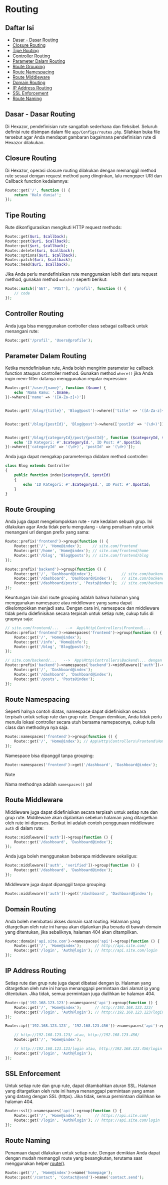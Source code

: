 # Routing

## Daftar Isi

-   [Dasar - Dasar Routing](#dasar-dasar-routing)
-   [Closure Routing](#closure-routing)
-   [Tipe Routing](#tipe-routing)
-   [Controller Routing](#controller-routing)
-   [Parameter Dalam Routing](#parameter-dalam-routing)
-   [Route Grouping](#route-grouping)
-   [Route Namespacing](#route-namespacing)
-   [Route Middleware](#route-middleware)
-   [Domain Routing](#domain-routing)
-   [IP Address Routing](#ip-address-routing)
-   [SSL Enforcement](#ssl-enforcement)
-   [Route Naming](#route-naming)

## Dasar - Dasar Routing

Di Hexazor, pendefinisian rute sangatlah sederhana dan fleksibel. Seluruh definisi rute disimpan dalam file `app/Configs/routes.php`. Silahkan buka file tersebut agar Anda mendapat gambaran bagaimana pendefinisian rute di Hexazor dilakukan.

## Closure Routing

Di Hexazor, operasi closure routing dilakukan dengan memanggil method rute sesuai dengan request method yang diinginkan, lalu mengoper URI dan Callback function kedalamnya:

```php
Route::get('/', function () {
	return 'Halo dunia!';
});
```

## Tipe Routing

Rute dikonfigurasikan mengikuti HTTP request methods:

```php
Route::get($uri, $callback);
Route::post($uri, $callback);
Route::put($uri, $callback);
Route::delete($uri, $callback);
Route::options($uri, $callback);
Route::patch($uri, $callback);
Route::head($uri, $callback);
```

Jika Anda perlu mendefinisikan rute menggunakan lebih dari satu request method, gunakan method `match()` seperti berikut:

```php
Route::match(['GET', 'POST'], '/profil', function () {
	// code
});
```

## Controller Routing

Anda juga bisa menggunakan controller class sebagai callback untuk menangani rute:

```php
Route::get('/profil', 'Users@profile');
```

## Parameter Dalam Routing

Ketika mendefinisikan rute, Anda boleh mengirim parameter ke callback function ataupun controller method. Gunakan method `where()` jika Anda ingin mem-filter datanya menggunakan regular expression:

```php
Route::get('/user/{name}', function ($name) {
	echo 'Nama Kamu: '.$name;
})->where(['name' => '([A-Za-z]+)'])


Route::get('/blog/{title}', 'Blog@post')->where(['title' => '([A-Za-z]+)']);


Route::get('/blog/{postId}', 'Blog@post')->where(['postId' => '(\d+)']);


Route::get('/blog/{categoryId}/post/{postId}', function ($categoryId, $postId) {
	echo 'ID Kategori: #'.$categoryId.', ID Post: #'.$postId;
})->where(['categoryId' => '(\d+)', 'postId' => '(\d+)']);

```

Anda juga dapat mengakap parameternya didalam method controller:

```php
class Blog extends Controller
{
	public function index($categoryId, $postId)
	{
		echo 'ID Kategori: #'.$categoryId.', ID Post: #'.$postId;
	}
}
```

## Route Grouping

Anda juga dapat mengelompokkan rute - rute kedalam sebuah grup. Ini dilakukan agar Anda tidak perlu mengulang - ulang penulisan rute untuk menangani url dengan prefix yang sama:

```php
Route::prefix('frontend')->group(function () {
	Route::get('/', 'Home@index');     // site.com/frontend
	Route::get('/home', 'Home@index'); // site.com/frontend/home
	Route::get('/blog', 'Blog@posts'); // site.com/frontend/blog
});

Route::prefix('backend')->group(function () {
	Route::get('/', 'Dashboard@index');             // site.com/backend
	Route::get('/dashboard', 'Dashboard@index');    // site.com/backend/dashboard
	Route::get('/dashboard/posts', 'Posts@index');  // site.com/backend/dashboard/posts
});
```

Keuntungan lain dari route grouping adalah bahwa halaman yang menggunakan namespace atau middleware yang sama dapat dikelompokkan menjadi satu. Dengan cara ini, namespace dan middleware tidak perlu didefinisikan secara terpisah untuk setiap rute, cukup tulis di grupnya saja:

```php
// site.com/frontend/...   -->  App\Http\Controllers\Frontend\...
Route::prefix('frontend')->namespaces('frontend')->group(function () {
	Route::get('/', 'Home@index');
	Route::get('/info', 'Home@info');
	Route::get('/blog', 'Blog@posts');
});

// site.com/backend/...   -->  App\Http\Controllers\Backend\... dengan middleware 'auth'
Route::prefix('backend')->namespaces('backend')->middleware(['auth'])->group(function () {
	Route::get('/', 'Dashboard@index');
	Route::get('/dashboard', 'Dashboard@index');
	Route::get('/posts', 'Posts@index');
});
```

## Route Namespacing

Seperti halnya contoh diatas, namespace dapat didefinisikan secara terpisah untuk setiap rute dan grup rute. Dengan demikian, Anda tidak perlu menulis lokasi controller secara utuh bersama namepacenya, cukup tulis class dan methodnya nya saja.

```php
Route::namespaces('frontend')->group(function () {
	Route::get('/', 'Home@index'); // App\Http\Controllers\Frontend\Home@index
});
```

Namespace bisa dipanggil tanpa grouping:

```php
Route::namespaces('frontend')->get('/dashboard', 'Dashboard@index');
```

> [!NOTE]
> Nama methodnya adalah `namespaces()` ya!

## Route Middleware

Middleware juga dapat didefinisikan secara terpisah untuk setiap rute dan grup rute. Middleware akan dijalankan sebelum halaman yang ditargetkan oleh rute ini diproses. Berikut ini adalah contoh penggunaan middleware `auth` di dalam rute:

```php
Route::middleware(['auth'])->group(function () {
	Route::get('/dashboard', 'Dashboard@index');
});
```

Anda juga boleh menggunakan beberapa middleware sekaligus:

```php
Route::middleware(['auth', 'verified'])->group(function () {
	Route::get('/dashboard', 'Dashboard@index');
});
```

Middleware juga dapat dipanggil tanpa grouping:

```php
Route::middleware(['auth'])->get('/dashboard', 'Dashboard@index');
```

## Domain Routing

Anda boleh membatasi akses domain saat routing. Halaman yang ditargetkan oleh rute ini hanya akan dijalankan jika berada di bawah domain yang ditentukan, jika sebaliknya, halaman 404 akan ditampilkan.

```php
Route::domain('api.site.com')->namespaces('api')->group(function () {
	Route::get('/', 'Home@index');      // http://api.site.com/
	Route::get('/login', 'Auth@login'); // http://api.site.com/login
});
```

## IP Address Routing

Setiap rute dan grup rute juga dapat dibatasi dengan ip. Halaman yang ditargetkan oleh rute ini hanya menanggapi permintaan dari alamat ip yang ditentukan. Jika tidak, semua permintaan juga dialihkan ke halaman 404.

```php
Route::ip('192.168.123.123')->namespaces('api')->group(function () {
	Route::get('/', 'Home@index');      // http://192.168.123.123/
	Route::get('/login', 'Auth@login'); // http://192.168.123.123/login
});

Route::ip(['192.168.123.123', '192.168.123.456'])->namespaces('api')->group(function () {

	// http://192.168.123.123/ atau, http://192.168.123.456/
	Route::get('/', 'Home@index');

	// http://192.168.123.123/login atau, http://192.168.123.456/login
	Route::get('/login', 'Auth@login');
});
```

## SSL Enforcement

Untuk setiap rute dan grup rute, dapat ditambahkan aturan SSL. Halaman yang ditargetkan oleh rute ini hanya menanggapi permintaan yang aman yang datang dengan SSL (https). Jika tidak, semua permintaan dialihkan ke halaman 404.

```php
Route::ssl()->namespaces('api')->group(function () {
	Route::get('/', 'Home@index');      // https://api.site.com/
	Route::get('/login', 'Auth@login'); // https://api.site.com/login
});
```

## Route Naming

Penamaan dapat dilakukan untuk setiap rute. Dengan demikian Anda dapat dengan mudah memanggil route yang besangkutan, terutama saat menggunakan helper [route()](/helpers.md#route).

```php
Route::get('/', 'Home@index')->name('homepage');
Route::post('/contact', 'Contact@send')->name('contact.send');
```
